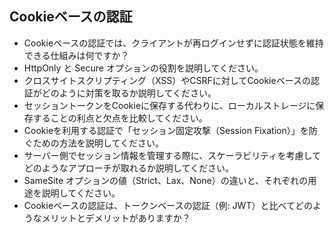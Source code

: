 ## Cookieベースの認証
- Cookieベースの認証では、クライアントが再ログインせずに認証状態を維持できる仕組みは何ですか？
- HttpOnly と Secure オプションの役割を説明してください。
- クロスサイトスクリプティング（XSS）やCSRFに対してCookieベースの認証がどのように対策を取るか説明してください。
- セッショントークンをCookieに保存する代わりに、ローカルストレージに保存することの利点と欠点を比較してください。
- Cookieを利用する認証で「セッション固定攻撃（Session Fixation）」を防ぐための方法を説明してください。
- サーバー側でセッション情報を管理する際に、スケーラビリティを考慮してどのようなアプローチが取れるか説明してください。
- SameSite オプションの値（Strict、Lax、None）の違いと、それぞれの用途を説明してください。
- Cookieベースの認証は、トークンベースの認証（例: JWT）と比べてどのようなメリットとデメリットがありますか？

